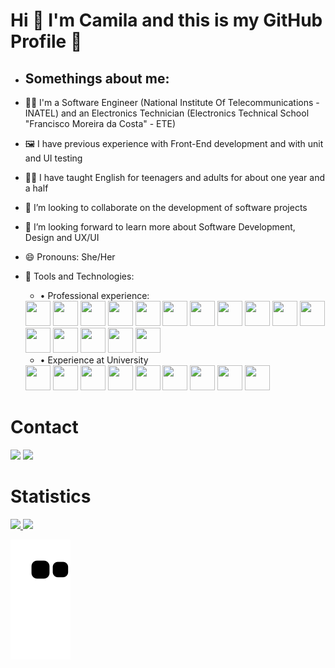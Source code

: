 # Hi 👋 I'm Camila and this is my GitHub Profile 🚀
<!--
**CamilaCSilva/CamilaCSilva** is a ✨ _special_ ✨ repository because its `README.md` (this file) appears on your GitHub profile.

Here are some ideas to get you started:
-->
<!--
- 🔭 I’m currently working on ...
- 🌱 I’m currently learning ..
-->

- ## Somethings about me:
- 👩‍💻 I'm a Software Engineer (National Institute Of Telecommunications -INATEL) and an Electronics Technician (Electronics Technical School "Francisco Moreira da Costa" - ETE)
- 🖼️ I have previous experience with Front-End development and with unit and UI testing
- 👩‍🏫 I have taught English for teenagers and adults for about one year and a half
- 👯 I’m looking to collaborate on the development of software projects 
- 🤔 I’m looking forward to learn more about Software Development, Design and UX/UI
- 😄 Pronouns: She/Her
- 🔧 Tools and Technologies:
  - • Professional experience:
   <img src="https://cdn.jsdelivr.net/gh/devicons/devicon/icons/vscode/vscode-original.svg" width="40" height="40"/>
   <img src="https://cdn.jsdelivr.net/gh/devicons/devicon/icons/github/github-original.svg" width="40" height="40"/>
   <img src="https://cdn.jsdelivr.net/gh/devicons/devicon/icons/git/git-original.svg" width="40" height="40"/>
   <img src="https://cdn.jsdelivr.net/gh/devicons/devicon/icons/npm/npm-original-wordmark.svg" width="40" height="40"/>
   <img src="https://cdn.jsdelivr.net/gh/devicons/devicon/icons/jira/jira-original.svg" width="40" height="40"/>
  
   <img src="https://cdn.jsdelivr.net/gh/devicons/devicon/icons/html5/html5-original.svg" width="40" height="40"/>
   <img src="https://cdn.jsdelivr.net/gh/devicons/devicon/icons/css3/css3-original.svg" width="40" height="40"/>
   <img src="https://cdn.jsdelivr.net/gh/devicons/devicon/icons/bootstrap/bootstrap-original.svg" width="40" height="40"/>
   <img src="https://cdn.jsdelivr.net/gh/devicons/devicon/icons/sass/sass-original.svg" width="40" height="40"/>
      
   <img src="https://cdn.jsdelivr.net/gh/devicons/devicon/icons/angularjs/angularjs-original.svg" width="40" height="40"/>
  
   <img src="https://cdn.jsdelivr.net/gh/devicons/devicon/icons/typescript/typescript-original.svg" width="40" height="40"/>
   <img src="https://cdn.jsdelivr.net/gh/devicons/devicon/icons/javascript/javascript-original.svg" width="40" height="40"/>
   <img src="https://cdn.jsdelivr.net/gh/devicons/devicon/icons/jquery/jquery-original.svg" width="40" height="40"/>
          
  
   <img src="https://cdn.jsdelivr.net/gh/devicons/devicon/icons/jasmine/jasmine-plain.svg" width="40" height="40"/>
   <img src="https://cdn.jsdelivr.net/gh/devicons/devicon/icons/karma/karma-original.svg" width="40" height="40"/>       
    
   <img src="https://cdn.jsdelivr.net/gh/devicons/devicon/icons/figma/figma-original.svg" width="40" height="40"/>

  - • Experience at University
  <img src="https://cdn.jsdelivr.net/gh/devicons/devicon/icons/python/python-original.svg" width="40" height="40"/>
  <img src="https://cdn.jsdelivr.net/gh/devicons/devicon/icons/numpy/numpy-original.svg" width="40" height="40"/>
  <img src="https://cdn.jsdelivr.net/gh/devicons/devicon/icons/pandas/pandas-original.svg" width="40" height="40"/>     

  <img src="https://cdn.jsdelivr.net/gh/devicons/devicon/icons/jupyter/jupyter-original.svg" width="40" height="40"/>
  
  <img src="https://cdn.jsdelivr.net/gh/devicons/devicon/icons/react/react-original.svg" width="40" height="40"/>

  <img src="https://cdn.jsdelivr.net/gh/devicons/devicon/icons/mongodb/mongodb-original.svg" width="40" height="40"/>
  <img src="https://cdn.jsdelivr.net/gh/devicons/devicon/icons/mysql/mysql-original.svg" width="40" height="40"/>
  <img src="https://cdn.jsdelivr.net/gh/devicons/devicon/icons/neo4j/neo4j-original.svg" width="40" height="40"/>

  <img src="https://cdn.jsdelivr.net/gh/devicons/devicon/icons/trello/trello-plain.svg" width="40" height="40"/>
          
          
# Contact 
<a href = "mailto:camiladecs28@gmail.com"><img loading="lazy" src="https://img.shields.io/badge/Gmail-D14836?style=for-the-badge&logo=gmail&logoColor=white" target="_blank"></a>
<a href="https://www.linkedin.com/in/camila-silva-053800224" target="_blank"><img loading="lazy" src="https://img.shields.io/badge/-LinkedIn-%230077B5?style=for-the-badge&logo=linkedin&logoColor=white" target="_blank"></a> 
          
# Statistics 
<div> 
  <a href="https://github.com/CamilaCSilva"> 
  <img loading="lazy" height="180em" src="https://github-readme-stats.vercel.app/api/top-langs/?username=CamilaCSilva&layout=compact&langs_count=7&theme=dracula"/> 
  <img loading="lazy" height="180em" src="https://github-readme-stats.vercel.app/api?username=CamilaCSilva&show_icons=true&theme=dracula&include_all_commits=true&count_private=true"/> 
  </div>
          
![Snake animation](https://github.com/CamilaCSilva/CamilaCSilva/blob/output/github-contribution-grid-snake.svg)          


